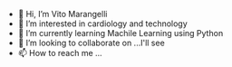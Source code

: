 - 👋 Hi, I’m Vito Marangelli
- 👀 I’m interested in cardiology and technology
- 🌱 I’m currently learning Machile Learning using Python
- 💞️ I’m looking to collaborate on ...I'll see
- 📫 How to reach me ...

<!---
vmarangelli/vmarangelli is a ✨ special ✨ repository because its `README.md` (this file) appears on your GitHub profile.
You can click the Preview link to take a look at your changes.
--->
